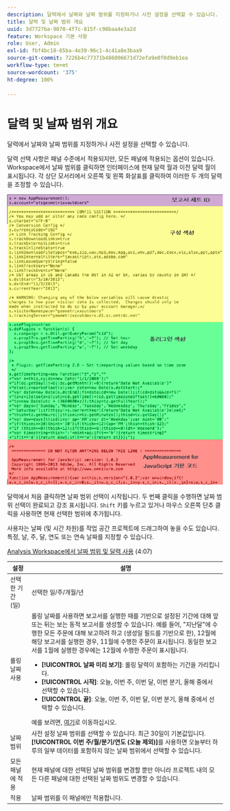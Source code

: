 ```yaml
---
description: 달력에서 날짜와 날짜 범위를 지정하거나 사전 설정을 선택할 수 있습니다.
title: 달력 및 날짜 범위 개요
uuid: 3d7727ba-9070-4f7c-815f-c98baa4e3a2d
feature: Workspace 기본 사항
role: User, Admin
exl-id: fbf4bc18-65ba-4e39-96c1-4c41a8e3baa9
source-git-commit: 7226b4c77371b486006671d72efa9e0f0d9eb1ea
workflow-type: tm+mt
source-wordcount: '375'
ht-degree: 100%

---
```


# 달력 및 날짜 범위 개요

달력에서 날짜와 날짜 범위를 지정하거나 사전 설정을 선택할 수 있습니다.

달력 선택 사항은 패널 수준에서 적용되지만, 모든 패널에 적용되는 옵션이 있습니다. Workspace에서 날짜 범위를 클릭하면 인터페이스에 현재 달력 월과 이전 달력 월이 표시됩니다. 각 상단 모서리에서 오른쪽 및 왼쪽 화살표를 클릭하여 이러한 두 개의 달력을 조정할 수 있습니다.

![달력](assets/aw_calendar.png)

달력에서 처음 클릭하면 날짜 범위 선택이 시작됩니다. 두 번째 클릭을 수행하면 날짜 범위 선택이 완료되고 강조 표시됩니다. `Shift` 키를 누르고 있거나 마우스 오른쪽 단추 클릭을 사용하면 현재 선택한 범위에 추가됩니다.

사용자는 날짜 (및 시간 차원)를 작업 공간 프로젝트에 드래그하여 놓을 수도 있습니다. 특정, 날, 주, 달, 연도 또는 연속 날짜를 지정할 수 있습니다.

[Analysis Workspace에서 날짜 범위 및 달력 사용](https://experienceleague.adobe.com/docs/analytics-learn/tutorials/analysis-workspace/calendar-and-date-ranges/using-dates-in-analysis-workspace.html?lang=ko-KR) (4:07)

| 설정 | 설명 |
|--- |--- |
| 선택한 기간 (일) | 선택한 일/주/개월/년 |
| 롤링 날짜 사용 | 롤링 날짜를 사용하면 보고서를 실행한 때를 기반으로 설정된 기간에 대해 앞 또는 뒤는 보는 동적 보고서를 생성할 수 있습니다. 예를 들어, &quot;지난달&quot;에 수행한 모든 주문에 대해 보고하려 하고 (생성일 필드를 기반으로 한), 12월에 해당 보고서를 실행한 경우, 11월에 수행한 주문이 표시됩니다. 동일한 보고서를 1월에 실행한 경우에는 12월에 수행한 주문이 표시됩니다. <ul><li>**[!UICONTROL 날짜 미리 보기]**: 롤링 달력이 포함하는 기간을 가리킵니다.</li><li>**[!UICONTROL 시작]**: 오늘, 이번 주, 이번 달, 이번 분기, 올해 중에서 선택할 수 있습니다.</li><li>**[!UICONTROL 끝]**: 오늘, 이번 주, 이번 달, 이번 분기, 올해 중에서 선택할 수 있습니다.</li></ul>예를 보려면, [여기](/help/analyze/analysis-workspace/components/calendar-date-ranges/custom-date-ranges.md)로 이동하십시오. |
| 날짜 범위 | 사전 설정 날짜 범위를 선택할 수 있습니다. 최근 30일이 기본값입니다. **[!UICONTROL 이번 주/월/분기/연도 (오늘 제외)]**&#x200B;를 사용하면 오늘부터 하루의 일부 데이터를 포함하지 않는 날짜 범위에서 선택할 수 있습니다. |
| 모든 패널에 적용 | 현재 패널에 대한 선택된 날짜 범위를 변경할 뿐만 아니라 프로젝트 내의 모든 다른 패널에 대한 선택된 날짜 범위도 변경할 수 있습니다. |
| 적용 | 날짜 범위를 이 패널에만 적용합니다. |
